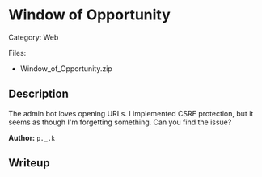# Window of Opportunity

Category: Web

Files:
- Window_of_Opportunity.zip

## Description

The admin bot loves opening URLs. I implemented CSRF protection, but it seems as though I'm forgetting something. Can you find the issue?

**Author:** `p._.k`

## Writeup